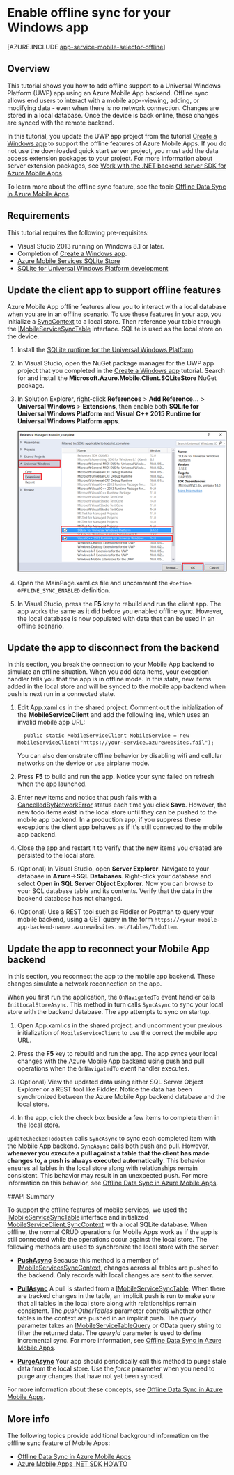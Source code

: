 <properties
	pageTitle="Enable offline sync for your Universal Windows Platform (UWP) app with Mobile Apps| Azure App Service"
	description="Learn how to use an Azure Mobile App to cache and sync offline data in your Universal Windows Platform (UWP) app."
	documentationCenter="windows"
	authors="adrianhall"
	manager="erikre"
	editor=""
	services="app-service\mobile"/>

<tags
	ms.service="app-service-mobile"
	ms.workload="mobile"
	ms.tgt_pltfrm="mobile-windows"
	ms.devlang="dotnet"
	ms.topic="article"
	ms.date="10/01/2016"
	ms.author="adrianha"/>

# Enable offline sync for your Windows app

[AZURE.INCLUDE [app-service-mobile-selector-offline](../../includes/app-service-mobile-selector-offline.md)]

## Overview

This tutorial shows you how to add offline support to a Universal Windows Platform (UWP) app using an Azure Mobile App
backend. Offline sync allows end users to interact with a mobile app--viewing, adding, or modifying data - even when
there is no network connection. Changes are stored in a local database. Once the device is back online, these changes
are synced with the remote backend.

In this tutorial, you update the UWP app project from the tutorial [Create a Windows app] to support the offline
features of Azure Mobile Apps. If you do not use the downloaded quick start server project, you must add the data access
extension packages to your project. For more information about server extension packages, see
[Work with the .NET backend server SDK for Azure Mobile Apps](app-service-mobile-dotnet-backend-how-to-use-server-sdk.md).

To learn more about the offline sync feature, see the topic [Offline Data Sync in Azure Mobile Apps].

## Requirements

This tutorial requires the following pre-requisites:

* Visual Studio 2013 running on Windows 8.1 or later.
* Completion of [Create a Windows app][create a windows app].
* [Azure Mobile Services SQLite Store][sqlite store nuget]
* [SQLite for Universal Windows Platform development](http://www.sqlite.org/downloads)

## Update the client app to support offline features

Azure Mobile App offline features allow you to interact with a local database when you are in an offline scenario. To use
these features in your app, you initialize a [SyncContext][synccontext] to a local store. Then reference your table through
the [IMobileServiceSyncTable][IMobileServiceSyncTable] interface. SQLite is used as the local store on the device.

1. Install the [SQLite runtime for the Universal Windows Platform](http://sqlite.org/2016/sqlite-uwp-3120200.vsix).

2. In Visual Studio, open the NuGet package manager for the UWP app project that you completed in the [Create a Windows app] tutorial.
    Search for and install the **Microsoft.Azure.Mobile.Client.SQLiteStore** NuGet package.

4. In Solution Explorer, right-click **References** > **Add Reference...** > **Universal Windows** > **Extensions**, then enable
    both **SQLite for Universal Windows Platform** and **Visual C++ 2015 Runtime for Universal Windows Platform apps**.

    ![Add SQLite UWP reference][1]

5. Open the MainPage.xaml.cs file and uncomment the `#define OFFLINE_SYNC_ENABLED` definition.

6. In Visual Studio, press the **F5** key to rebuild and run the client app. The app works the same as it did before you enabled
    offline sync. However, the local database is now populated with data that can be used in an offline scenario.

## <a name="update-sync"></a>Update the app to disconnect from the backend

In this section, you break the connection to your Mobile App backend to simulate an offline situation. When you add data items, your
exception handler tells you that the app is in offline mode. In this state, new items added in the local store and will be synced to
the mobile app backend when push is next run in a connected state.

1. Edit App.xaml.cs in the shared project. Comment out the initialization of the **MobileServiceClient** and add the following line,
   which uses an invalid mobile app URL:

         public static MobileServiceClient MobileService = new MobileServiceClient("https://your-service.azurewebsites.fail");

	You can also demonstrate offline behavior by disabling wifi and cellular networks on the device or use airplane mode.

2. Press **F5** to build and run the app. Notice your sync failed on refresh when the app launched.

3. Enter new items and notice that push fails with a [CancelledByNetworkError] status each time you click **Save**. However, the new
   todo items exist in the local store until they can be pushed to the mobile app backend.  In a production app, if you suppress these
   exceptions the client app behaves as if it's still connected to the mobile app backend.

4. Close the app and restart it to verify that the new items you created are persisted to the local store.

5. (Optional) In Visual Studio, open **Server Explorer**. Navigate to your database in **Azure**->**SQL Databases**. Right-click your
   database and select **Open in SQL Server Object Explorer**. Now you can browse to your SQL database table and its contents. Verify
   that the data in the backend database has not changed.

6. (Optional) Use a REST tool such as Fiddler or Postman to query your mobile backend, using a GET query in the
   form `https://<your-mobile-app-backend-name>.azurewebsites.net/tables/TodoItem`.

## <a name="update-online-app"></a>Update the app to reconnect your Mobile App backend

In this section, you reconnect the app to the mobile app backend. These changes simulate a network reconnection on the app.

When you first run the application, the `OnNavigatedTo` event handler calls `InitLocalStoreAsync`. This method in turn calls `SyncAsync` to sync your
local store with the backend database. The app attempts to sync on startup.

1. Open App.xaml.cs in the shared project, and uncomment your previous initialization of `MobileServiceClient` to use the correct the mobile app URL.

2. Press the **F5** key to rebuild and run the app. The app syncs your local changes with the Azure Mobile App backend using push and pull
   operations when the `OnNavigatedTo` event handler executes.

3. (Optional) View the updated data using either SQL Server Object Explorer or a REST tool like Fiddler. Notice the data has been synchronized
   between the Azure Mobile App backend database and the local store.

4. In the app, click the check box beside a few items to complete them in the local store.

  `UpdateCheckedTodoItem` calls `SyncAsync` to sync each completed item with the Mobile App backend. `SyncAsync` calls both push and pull. However,
  **whenever you execute a pull against a table that the client has made changes to, a push is always executed automatically**. This behavior ensures
  all tables in the local store along with relationships remain consistent. This behavior may result in an unexpected push.  For more information on
  this behavior, see [Offline Data Sync in Azure Mobile Apps].


##API Summary

To support the offline features of mobile services, we used the [IMobileServiceSyncTable] interface and initialized
[MobileServiceClient.SyncContext][synccontext] with a local SQLite database. When offline, the normal CRUD operations for Mobile Apps
work as if the app is still connected while the operations occur against the local store. The following methods are used to synchronize
the local store with the server:

*  **[PushAsync]**
   Because this method is a member of [IMobileServicesSyncContext], changes across all tables are pushed to the backend. Only records with
   local changes are sent to the server.

* **[PullAsync]**
   A pull is started from a [IMobileServiceSyncTable]. When there are tracked changes in the table, an implicit push is run to make sure
   that all tables in the local store along with relationships remain consistent. The *pushOtherTables* parameter controls whether other
   tables in the context are pushed in an implicit push. The *query* parameter takes an [IMobileServiceTableQuery<T>][IMobileServiceTableQuery]
   or OData query string to filter the returned data. The *queryId* parameter is used to define incremental sync. For more information, see
   [Offline Data Sync in Azure Mobile Apps](app-service-mobile-offline-data-sync.md#how-sync-works).

* **[PurgeAsync]**
 Your app should periodically call this method to purge stale data from the local store. Use the *force* parameter when you need to purge
 any changes that have not yet been synced.

For more information about these concepts, see [Offline Data Sync in Azure Mobile Apps](app-service-mobile-offline-data-sync.md#how-sync-works).

## More info

The following topics provide additional background information on the offline sync feature of Mobile Apps:

* [Offline Data Sync in Azure Mobile Apps]
* [Azure Mobile Apps .NET SDK HOWTO][8]

<!-- Anchors. -->
[Update the app to support offline features]: #enable-offline-app
[Update the sync behavior of the app]: #update-sync
[Update the app to reconnect your Mobile Apps backend]: #update-online-app
[Next Steps]:#next-steps

<!-- Images -->
[1]: ./media/app-service-mobile-windows-store-dotnet-get-started-offline-data/app-service-mobile-add-reference-sqlite-dialog.png
[11]: ./media/app-service-mobile-windows-store-dotnet-get-started-offline-data/app-service-mobile-add-wp81-reference-sqlite-dialog.png
[13]: ./media/app-service-mobile-windows-store-dotnet-get-started-offline-data/cpu-architecture.png


<!-- URLs. -->
[Offline Data Sync in Azure Mobile Apps]: app-service-mobile-offline-data-sync.md
[create a windows app]: app-service-mobile-windows-store-dotnet-get-started.md
[SQLite for Windows 8.1]: http://go.microsoft.com/fwlink/?LinkID=716919
[SQLite for Windows Phone 8.1]: http://go.microsoft.com/fwlink/?LinkID=716920
[SQLite for Windows 10]: http://go.microsoft.com/fwlink/?LinkID=716921
[synccontext]: https://msdn.microsoft.com/library/azure/microsoft.windowsazure.mobileservices.mobileserviceclient.synccontext(v=azure.10).aspx
[sqlite store nuget]: https://www.nuget.org/packages/Microsoft.Azure.Mobile.Client.SQLiteStore/
[IMobileServiceSyncTable]: https://msdn.microsoft.com/library/azure/mt691742(v=azure.10).aspx
[IMobileServiceTableQuery]: https://msdn.microsoft.com/library/azure/dn250631(v=azure.10).aspx
[IMobileServicesSyncContext]: https://msdn.microsoft.com/library/azure/microsoft.windowsazure.mobileservices.sync.imobileservicesynccontext(v=azure.10).aspx
[MobileServicePushFailedException]: https://msdn.microsoft.com/library/azure/microsoft.windowsazure.mobileservices.sync.mobileservicepushfailedexception(v=azure.10).aspx
[Status]: https://msdn.microsoft.com/library/azure/microsoft.windowsazure.mobileservices.sync.mobileservicepushcompletionresult.status(v=azure.10).aspx
[CancelledByNetworkError]: https://msdn.microsoft.com/library/azure/microsoft.windowsazure.mobileservices.sync.mobileservicepushstatus(v=azure.10).aspx
[PullAsync]: https://msdn.microsoft.com/library/azure/mt667558(v=azure.10).aspx
[PushAsync]: https://msdn.microsoft.com/library/azure/microsoft.windowsazure.mobileservices.mobileservicesynccontextextensions.pushasync(v=azure.10).aspx
[PurgeAsync]: https://msdn.microsoft.com/library/azure/microsoft.windowsazure.mobileservices.sync.imobileservicesynctable.purgeasync(v=azure.10).aspx
[8]: app-service-mobile-dotnet-how-to-use-client-library.md
